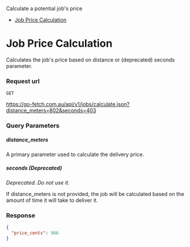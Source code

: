 
Calculate a potential job's price

* [Job Price Calculation](#job-price-calculation)

# Job Price Calculation

Calculates the job's price based on distance or (deprecated) seconds parameter.

### Request url

`GET`

https://go-fetch.com.au/api/v1/jobs/calculate.json?distance_meters=802&seconds=403

### Query Parameters

##### distance_meters

A primary parameter used to calculate the delivery price.

##### seconds (Deprecated)
*Deprecated. Do not use it.*

If distance_meters is not provided, the job will be calculated based on the amount of time it will take to deliver it.

### Response

```JSON
{
  "price_cents": 966
}
```
